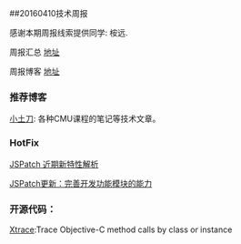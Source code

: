 
##20160410技术周报

感谢本期周报线索提供同学: 桉远.

周报汇总 [地址](https://github.com/BaiduHiDeviOS/iOS-Tech-Weekly)

周报博客 [地址](http://baiduhidevios.github.io/)

### 推荐博客
[小土刀](http://wdxtub.com/about/): 各种CMU课程的笔记等技术文章。

### HotFix

[JSPatch 近期新特性解析](http://blog.cnbang.net/tech/3038/)

[JSPatch更新：完善开发功能模块的能力](http://blog.cnbang.net/tech/3123/)

### 开源代码：
[Xtrace](https://github.com/johnno1962/Xtrace):Trace Objective-C method calls by class or instance
